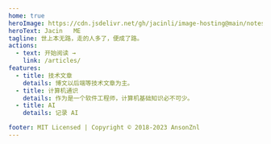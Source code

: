```yaml
---
home: true
heroImage: https://cdn.jsdelivr.net/gh/jacinli/image-hosting@main/notes/20250803172711642.png
heroText: Jacin   ME
tagline: 世上本无路，走的人多了，便成了路。
actions:
  - text: 开始阅读 →
    link: /articles/
features:
  - title: 技术文章
    details: 博文以后端等技术文章为主。
  - title: 计算机通识
    details: 作为是一个软件工程师，计算机基础知识必不可少。
  - title: AI
    details: 记录 AI

footer: MIT Licensed | Copyright © 2018-2023 AnsonZnl
---
```


